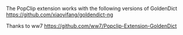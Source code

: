 The PopClip extension works with the following versions of GoldenDict
https://github.com/xiaoyifang/goldendict-ng

Thanks to ww7
https://github.com/ww7/Popclip-Extension-GoldenDict
